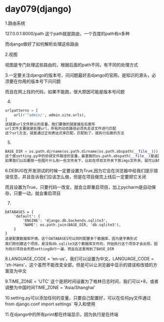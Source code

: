 # day079(django)

1.路由系统

127.0.0.1:8000/path  这个path就是路由，一个百度的path有n多种

而django做好了如何解析处理这些路由

2.视图

视图是专门处理这些路由的，根据后面的path不同，有不同的处理方式

3.一定要关注django的版本号，问问题最好去django的官网，是知识的源头，必须要在你用的版本号下问问题

而且在网上找的代码，如果不能跑，很大原因可能是版本号问题

4.

```python
urlpatterns = [
    url(r'^admin/', admin.site.urls),
]
这就是url文件默认的变量，我们要做的就是接在后面写
url文件主要就是处理url，所有的动态路径必须先走该文件进行匹配
这个url方法，就是通过正则表达式来匹配，匹配到了，就执行后面的方法
```

5.

```python
BASE_DIR = os.path.dirname(os.path.dirname(os.path.abspath(__file__)))
这个是setting.py中的协调文件路径的变量，最里面的os.path.abspath(__file__)是返回这个setting.py的绝对路径，然后上面一层.dirname是返回当然路径所在文件夹，然后又一层文件夹，也就是返回到了整个项目那个文件夹路径
如果我们以后要放一些图片什么到一些文件夹下，比如在项目文件夹下放imgs文件夹，就可以BASE_DIR+'/imgs'到达那个路径
```

6.DEBUG在开发测试的时候一定要设置为True,因为它会在浏览器中给我们提示错误信息，并且告诉我们应该怎么做，但是在项目做完上线后一定要把它关闭

而且设置为True，只要代码一改变，就会立即重启项目，加上pycharm是自动保存，只要一动，就会重启项目

7.

```
DATABASES = {
    'default': {
        'ENGINE': 'django.db.backends.sqlite3',
        'NAME': os.path.join(BASE_DIR, 'db.sqlite3'),
    }
}
这是配置数据库环境，这个DATABASES可以同时配置多个数据库，因为是字典形式
我们刚创建这个项目，是没有db.sqlite3这个数据库文件的，开始执行这个项目才会出现，因为执行项目会先把setting执行一遍，而且在这里用到了BASE_DIR
```

8.LANGUAGE_CODE = 'en-us'，我们可以设置为中文，LANGUAGE_CODE = 'zh-Hans'，这个虽然不能改变全部，但是可以让浏览器中显示的错误和改错的方案变为中文

9.TIME_ZONE = 'UTC' 这个是把时间设置为了格林日志时间，我们可以+8，或者调整为中国时间TIME_ZONE = 'Asia/Shanghai'

10.setting.py可以添加任何的变量，只要自己配置好，可以在任何py文件通过 from django.conf import settings` 导入和使用

11.在django中的所有print都在终端显示，因为执行是在终端